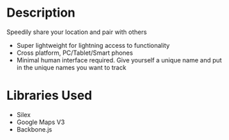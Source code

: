 Description
===========
Speedily share your location and pair with others
*   Super lightweight for lightning access to functionality
*   Cross platform, PC/Tablet/Smart phones
*   Minimal human interface required. Give yourself a unique name and put in the unique names you want to track

Libraries Used
==============
* Silex
* Google Maps V3
* Backbone.js